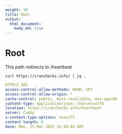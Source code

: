 ```yaml
---
weight: 10
title: Root
output: 
  html_document:
    keep_md: true
---
```




# Root

This path redirects to /heartbeat

```shell
curl https://cranchecks.info/ | jq .
```
```yaml
HTTP/2 302 
access-control-allow-methods: HEAD, GET
access-control-allow-origin: *
cache-control: public, must-revalidate, max-age=60
content-type: application/json; charset=utf8
location: https://cranchecks.info/heartbeat
server: Caddy
x-content-type-options: nosniff
content-length: 0
date: Mon, 15 Mar 2021 12:59:44 GMT

```
